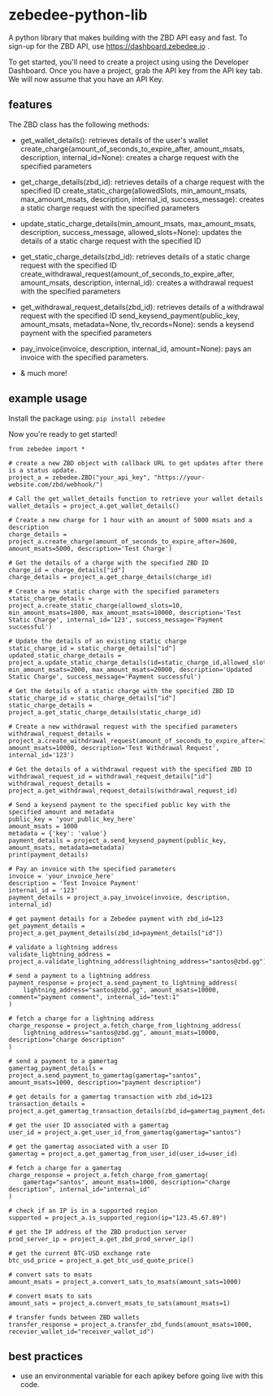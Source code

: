 # zebedee-python-lib
A python library that makes building with the ZBD API easy and fast. To sign-up for the ZBD API, use https://dashboard.zebedee.io .

To get started, you'll need to create a project using using the Developer Dashboard. Once you have a project, grab the API key from the API key tab. We will now assume that you have an API Key.

## features
The ZBD class has the following methods:

- get_wallet_details(): retrieves details of the user's wallet
create_charge(amount_of_seconds_to_expire_after, amount_msats, description, internal_id=None): creates a charge request with the specified parameters

- get_charge_details(zbd_id): retrieves details of a charge request with the specified ID
create_static_charge(allowedSlots, min_amount_msats, max_amount_msats, description, internal_id, success_message): creates a static charge request with the specified parameters

- update_static_charge_details(min_amount_msats, max_amount_msats, description, success_message, allowed_slots=None): updates the details of a static charge request with the specified ID

- get_static_charge_details(zbd_id): retrieves details of a static charge request with the specified ID
create_withdrawal_request(amount_of_seconds_to_expire_after, amount_msats, description, internal_id): creates a withdrawal request with the specified parameters

- get_withdrawal_request_details(zbd_id): retrieves details of a withdrawal request with the specified ID
send_keysend_payment(public_key, amount_msats, metadata=None, tlv_records=None): sends a keysend payment with the specified parameters

- pay_invoice(invoice, description, internal_id, amount=None): pays an invoice with the specified parameters.

- & much more!

## example usage
Install the package using:
`pip install zebedee`

Now you're ready to get started!

```
from zebedee import *

# create a new ZBD object with callback URL to get updates after there is a status update.
project_a = zebedee.ZBD("your_api_key", "https://your-website.com/zbd/webhook/")

# Call the get_wallet_details function to retrieve your wallet details
wallet_details = project_a.get_wallet_details()

# Create a new charge for 1 hour with an amount of 5000 msats and a description
charge_details = project_a.create_charge(amount_of_seconds_to_expire_after=3600, amount_msats=5000, description='Test Charge')

# Get the details of a charge with the specified ZBD ID
charge_id = charge_details["id"]
charge_details = project_a.get_charge_details(charge_id)

# Create a new static charge with the specified parameters
static_charge_details = project_a.create_static_charge(allowed_slots=10, min_amount_msats=1000, max_amount_msats=10000, description='Test Static Charge', internal_id='123', success_message='Payment successful')

# Update the details of an existing static charge
static_charge_id = static_charge_details["id"]
updated_static_charge_details = project_a.update_static_charge_details(id=static_charge_id,allowed_slots=None, min_amount_msats=2000, max_amount_msats=20000, description='Updated Static Charge', success_message='Payment successful')

# Get the details of a static charge with the specified ZBD ID
static_charge_id = static_charge_details["id"]
static_charge_details = project_a.get_static_charge_details(static_charge_id)

# Create a new withdrawal request with the specified parameters
withdrawal_request_details = project_a.create_withdrawal_request(amount_of_seconds_to_expire_after=3600, amount_msats=10000, description='Test Withdrawal Request', internal_id='123')

# Get the details of a withdrawal request with the specified ZBD ID
withdrawal_request_id = withdrawal_request_details["id"]
withdrawal_request_details = project_a.get_withdrawal_request_details(withdrawal_request_id)

# Send a keysend payment to the specified public key with the specified amount and metadata
public_key = 'your_public_key_here'
amount_msats = 1000
metadata = {'key': 'value'}
payment_details = project_a.send_keysend_payment(public_key, amount_msats, metadata=metadata)
print(payment_details)

# Pay an invoice with the specified parameters
invoice = 'your_invoice_here'
description = 'Test Invoice Payment'
internal_id = '123'
payment_details = project_a.pay_invoice(invoice, description, internal_id)

# get payment details for a Zebedee payment with zbd_id=123
get_payment_details = project_a.get_payment_details(zbd_id=payment_details["id"])

# validate a lightning address
validate_lightning_address = project_a.validate_lightning_address(lightning_address="santos@zbd.gg")

# send a payment to a lightning address
payment_response = project_a.send_payment_to_lightning_address(
    lightning_address="santos@zbd.gg", amount_msats=10000, comment="payment comment", internal_id="test:1"
)

# fetch a charge for a lightning address
charge_response = project_a.fetch_charge_from_lightning_address(
    lightning_address="santos@zbd.gg", amount_msats=10000, description="charge description"
)

# send a payment to a gamertag
gamertag_payment_details = project_a.send_payment_to_gamertag(gamertag="santos", amount_msats=1000, description="payment description")

# get details for a gamertag transaction with zbd_id=123
transaction_details = project_a.get_gamertag_transaction_details(zbd_id=gamertag_payment_details["transactionId"])

# get the user ID associated with a gamertag
user_id = project_a.get_user_id_from_gamertag(gamertag="santos")

# get the gamertag associated with a user ID
gamertag = project_a.get_gamertag_from_user_id(user_id=user_id)

# fetch a charge for a gamertag
charge_response = project_a.fetch_charge_from_gamertag(
    gamertag="santos", amount_msats=1000, description="charge description", internal_id="internal_id"
)

# check if an IP is in a supported region
supported = project_a.is_supported_region(ip="123.45.67.89")

# get the IP address of the ZBD production server
prod_server_ip = project_a.get_zbd_prod_server_ip()

# get the current BTC-USD exchange rate
btc_usd_price = project_a.get_btc_usd_quote_price()

# convert sats to msats
amount_msats = project_a.convert_sats_to_msats(amount_sats=1000)

# convert msats to sats
amount_sats = project_a.convert_msats_to_sats(amount_msats=1)

# transfer funds between ZBD wallets
transfer_response = project_a.transfer_zbd_funds(amount_msats=1000, recevier_wallet_id="receiver_wallet_id")
```

## best practices

- use an environmental variable for each apikey before going live with this code. 